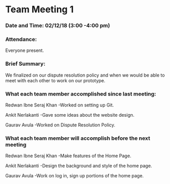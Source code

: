 # Team Meeting 1

### Date and Time: 02/12/18 (3:00 -4:00 pm)


### Attendance: 
Everyone present.

### Brief Summary:
We finalized on our dispute resolution policy and when we would be able to meet with each other to work on our prototype. 

### What each team member accomplished since last meeting:

Redwan Ibne Seraj Khan
-Worked on setting up Git.

Ankit Nerlakanti
-Gave some ideas about the website design.

Gaurav Avula
-Worked on Dispute Resolution Policy.

### What each team member will accomplish before the next meeting

Redwan Ibne Seraj Khan
-Make features of the Home Page.

Ankit Nerlakanti
-Design the background and style of the home page.

Gaurav Avula
-Work on log in, sign up portions of the home page.
